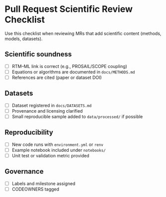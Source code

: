
# Pull Request Scientific Review Checklist

Use this checklist when reviewing MRs that add scientific content (methods, models, datasets).

## Scientific soundness
- [ ] RTM–ML link is correct (e.g., PROSAIL/SCOPE coupling)
- [ ] Equations or algorithms are documented in `docs/METHODS.md`
- [ ] References are cited (paper or dataset DOI)

## Datasets
- [ ] Dataset registered in `docs/DATASETS.md`
- [ ] Provenance and licensing clarified
- [ ] Small reproducible sample added to `data/processed/` if possible

## Reproducibility
- [ ] New code runs with `environment.yml` or `renv`
- [ ] Example notebook included under `notebooks/`
- [ ] Unit test or validation metric provided

## Governance
- [ ] Labels and milestone assigned
- [ ] CODEOWNERS tagged
